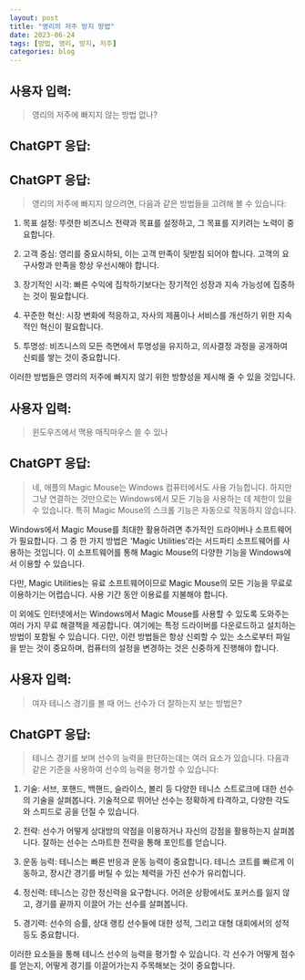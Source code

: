 ```yaml
---
layout: post
title: "영리의 저주 방지 방법"
date: 2023-06-24
tags: [방법, 영리, 방지, 저주]
categories: blog
---
```


## 사용자 입력:
> 영리의 저주에 빠지지 않는 방법 없나?

## ChatGPT 응답:
> 

## ChatGPT 응답:
> 영리의 저주에 빠지지 않으려면, 다음과 같은 방법들을 고려해 볼 수 있습니다:

1. 목표 설정: 뚜렷한 비즈니스 전략과 목표를 설정하고, 그 목표를 지키려는 노력이 중요합니다.

2. 고객 중심: 영리를 중요시하되, 이는 고객 만족이 뒷받침 되어야 합니다. 고객의 요구사항과 만족을 항상 우선시해야 합니다.

3. 장기적인 시각: 빠른 수익에 집착하기보다는 장기적인 성장과 지속 가능성에 집중하는 것이 필요합니다.

4. 꾸준한 혁신: 시장 변화에 적응하고, 자사의 제품이나 서비스를 개선하기 위한 지속적인 혁신이 필요합니다.

5. 투명성: 비즈니스의 모든 측면에서 투명성을 유지하고, 의사결정 과정을 공개하여 신뢰를 쌓는 것이 중요합니다.

이러한 방법들은 영리의 저주에 빠지지 않기 위한 방향성을 제시해 줄 수 있을 것입니다.

## 사용자 입력:
> 윈도우즈에서 맥용 매직마우스 쓸 수 있나

## ChatGPT 응답:
> 네, 애플의 Magic Mouse는 Windows 컴퓨터에서도 사용 가능합니다. 하지만 그냥 연결하는 것만으로는 Windows에서 모든 기능을 사용하는 데 제한이 있을 수 있습니다. 특히 Magic Mouse의 스크롤 기능은 자동으로 작동하지 않습니다.

Windows에서 Magic Mouse를 최대한 활용하려면 추가적인 드라이버나 소프트웨어가 필요합니다. 그 중 한 가지 방법은 'Magic Utilities'라는 서드파티 소프트웨어를 사용하는 것입니다. 이 소프트웨어를 통해 Magic Mouse의 다양한 기능을 Windows에서 이용할 수 있습니다.

다만, Magic Utilities는 유료 소프트웨어이므로 Magic Mouse의 모든 기능을 무료로 이용하기는 어렵습니다. 사용 기간 동안 이용료를 지불해야 합니다.

이 외에도 인터넷에서는 Windows에서 Magic Mouse를 사용할 수 있도록 도와주는 여러 가지 무료 해결책을 제공합니다. 여기에는 특정 드라이버를 다운로드하고 설치하는 방법이 포함될 수 있습니다. 다만, 이런 방법들은 항상 신뢰할 수 있는 소스로부터 파일을 받는 것이 중요하며, 컴퓨터의 설정을 변경하는 것은 신중하게 진행해야 합니다.

## 사용자 입력:
> 여자 테니스 경기를 볼 때 어느 선수가 더 잘하는지 보는 방법은?

## ChatGPT 응답:
> 테니스 경기를 보며 선수의 능력을 판단하는데는 여러 요소가 있습니다. 다음과 같은 기준을 사용하여 선수의 능력을 평가할 수 있습니다:

1. 기술: 서브, 포핸드, 백핸드, 슬라이스, 볼리 등 다양한 테니스 스트로크에 대한 선수의 기술을 살펴봅니다. 기술적으로 뛰어난 선수는 정확하게 타격하고, 다양한 각도와 스피드로 공을 던질 수 있습니다.

2. 전략: 선수가 어떻게 상대방의 약점을 이용하거나 자신의 강점을 활용하는지 살펴봅니다. 잘하는 선수는 스마트한 전략을 통해 포인트를 얻습니다.

3. 운동 능력: 테니스는 빠른 반응과 운동 능력이 중요합니다. 테니스 코트를 빠르게 이동하고, 장시간 경기를 버틸 수 있는 체력을 가진 선수가 유리합니다.

4. 정신력: 테니스는 강한 정신력을 요구합니다. 어려운 상황에서도 포커스를 잃지 않고, 경기를 끝까지 이끌어 가는 선수를 살펴봅니다.

5. 경기력: 선수의 승률, 상대 랭킹 선수들에 대한 성적, 그리고 대형 대회에서의 성적 등도 중요합니다.

이러한 요소들을 통해 테니스 선수의 능력을 평가할 수 있습니다. 각 선수가 어떻게 점수를 얻는지, 어떻게 경기를 이끌어가는지 주목해보는 것이 중요합니다.


